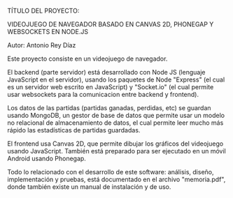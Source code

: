 TÍTULO DEL PROYECTO:

VIDEOJUEGO DE NAVEGADOR BASADO EN CANVAS 2D, PHONEGAP Y
WEBSOCKETS EN NODE.JS

Autor: Antonio Rey Díaz

Este proyecto consiste en un videojuego de navegador.

El backend (parte servidor) está desarrollado con Node JS (lenguaje JavaScript en el servidor), usando los paquetes de Node "Express" (el cual es un servidor web escrito en JavaScript) y "Socket.io" (el cual permite usar websockets para la comunicacion entre backend y frontend).

Los datos de las partidas (partidas ganadas, perdidas, etc) se guardan usando MongoDB, un gestor de base de datos que permite usar un modelo no relacional de almacenamiento de datos, el cual permite leer mucho más rápido las estadísticas de partidas guardadas.

El frontend usa Canvas 2D, que permite dibujar los gráficos del videojuego usando JavaScript. También está preparado para ser ejecutado en un móvil Android usando Phonegap.

Todo lo relacionado con el desarrollo de este software: análisis, diseño, implementación y pruebas, está documentado en el archivo "memoria.pdf", donde también existe un manual de instalación y de uso.
